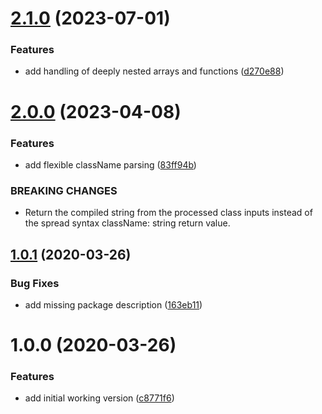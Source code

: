 # [2.1.0](https://github.com/reactory/class-name/compare/v2.0.0...v2.1.0) (2023-07-01)


### Features

* add handling of deeply nested arrays and functions ([d270e88](https://github.com/reactory/class-name/commit/d270e8880cb918bf17e4d76c63c8a7e3c421ca2a))

# [2.0.0](https://github.com/reactory/class-name/compare/v1.0.1...v2.0.0) (2023-04-08)


### Features

* add flexible className parsing ([83ff94b](https://github.com/reactory/class-name/commit/83ff94b95e25f867f328df2f39a1f1bb6d52ef7d))


### BREAKING CHANGES

* Return the compiled string from the processed class inputs instead of the spread syntax className: string return value.

## [1.0.1](https://github.com/reactory/class-name/compare/v1.0.0...v1.0.1) (2020-03-26)


### Bug Fixes

* add missing package description ([163eb11](https://github.com/reactory/class-name/commit/163eb11d43cc124b3b10c82a6bc5d8aba418d6c7))

# 1.0.0 (2020-03-26)


### Features

* add initial working version ([c8771f6](https://github.com/reactory/class-name/commit/c8771f6cf01d2793ae29244cbf4c9e671fb8f5f3))

